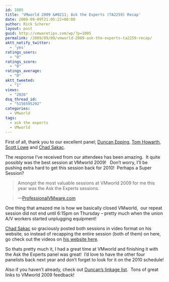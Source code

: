 ```yaml
---
id: 1005
title: 'VMworld 2009 &#8211; Ask the Experts (TA2259) Recap'
date: 2009-09-09T21:05:22+00:00
author: Rick Scherer
layout: post
guid: http://vmwaretips.com/wp/?p=1005
permalink: /2009/09/09/vmworld-2009-ask-the-experts-ta2259-recap/
aktt_notify_twitter:
  - 'yes'
ratings_users:
  - "0"
ratings_score:
  - "0"
ratings_average:
  - "0"
aktt_tweeted:
  - "1"
views:
  - "2026"
dsq_thread_id:
  - "5156595292"
categories:
  - VMworld
tags:
  - ask the experts
  - VMworld
---
```

First of all, thank you to our excellent panel; <a href="http://yellow-bricks.com" target="_blank">Duncan Epping</a>, <a href="http://planetvm.net" target="_blank">Tom Howarth</a>, <a href="http://blog.scottlowe.org" target="_blank">Scott Lowe</a> and <a href="http://virtualgeek.typepad.com" target="_blank">Chad Sakac</a>.

The response I&#8217;ve received from our attendees has been amazing.  It quite possibly was the best session at VMworld 2009!   Don&#8217;t worry, I&#8217;ll be pushing extra hard to get this session back for 2010!  Perhaps a Super Session?

> Amongst the most valuable sessions at VMworld 2009 for me this year was the Ask the Experts sessions.
  
> &#8212;<a href="http://professionalvmware.com/2009/09/vmworld-2009-ask-the-experts-follow-up/" target="_blank">ProfessionalVMware.com</a>

One thing that amazed me is how we basically closed VMworld,  our repeat session did not end until 6:15pm on Thursday &#8211; pretty much when the union A/V workers started unplugging equipment!

<a href="http://virtualgeek.typepad.com/virtual_geek/2009/09/vmworld-2009-ask-the-experts-ta2259.html" target="_blank">Chad Sakac</a> so graciously posted both sessions in video format on his website, so instead of recapping the entire session (both of them) on here, go check out the videos on <a href="http://virtualgeek.typepad.com/virtual_geek/2009/09/vmworld-2009-ask-the-experts-ta2259.html" target="_blank">his website here</a>.

So thats pretty much it, I had a great time at VMworld and finishing it with the Ask the Experts panel was great!  I&#8217;d love to have the other four panelists back next year and don&#8217;t forget to look for it on the 2010 schedule!

Also if you haven&#8217;t already, check out <a href="http://www.yellow-bricks.com/2009/09/07/vmworld-2009-san-francisco-linkage/" target="_blank">Duncan&#8217;s linkage list</a>.  Tons of great links to VMworld 2009 feedback!